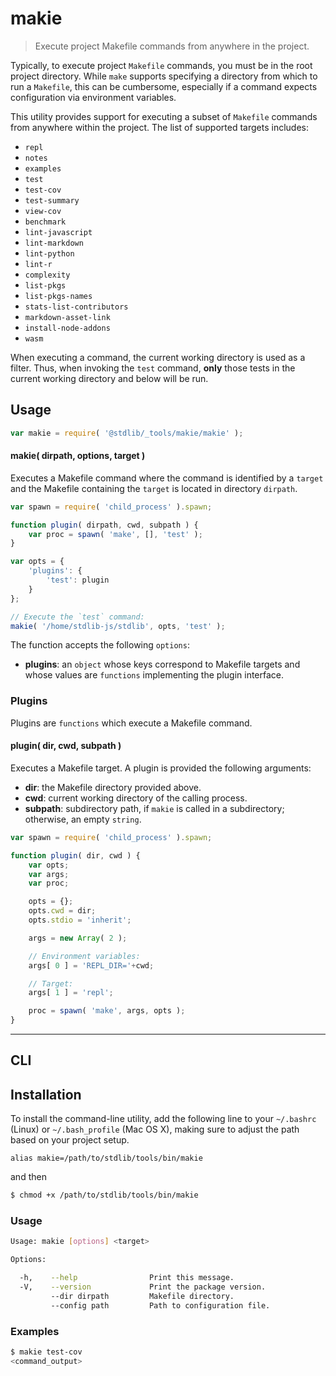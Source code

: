 <!--

@license Apache-2.0

Copyright (c) 2018 The Stdlib Authors.

Licensed under the Apache License, Version 2.0 (the "License");
you may not use this file except in compliance with the License.
You may obtain a copy of the License at

   http://www.apache.org/licenses/LICENSE-2.0

Unless required by applicable law or agreed to in writing, software
distributed under the License is distributed on an "AS IS" BASIS,
WITHOUT WARRANTIES OR CONDITIONS OF ANY KIND, either express or implied.
See the License for the specific language governing permissions and
limitations under the License.

-->

# makie

> Execute project Makefile commands from anywhere in the project.

<section class="intro">

Typically, to execute project `Makefile` commands, you must be in the root project directory. While `make` supports specifying a directory from which to run a `Makefile`, this can be cumbersome, especially if a command expects configuration via environment variables.

This utility provides support for executing a subset of `Makefile` commands from anywhere within the project. The list of supported targets includes:

-   `repl`
-   `notes`
-   `examples`
-   `test`
-   `test-cov`
-   `test-summary`
-   `view-cov`
-   `benchmark`
-   `lint-javascript`
-   `lint-markdown`
-   `lint-python`
-   `lint-r`
-   `complexity`
-   `list-pkgs`
-   `list-pkgs-names`
-   `stats-list-contributors`
-   `markdown-asset-link`
-   `install-node-addons`
-   `wasm`

When executing a command, the current working directory is used as a filter. Thus, when invoking the `test` command, **only** those tests in the current working directory and below will be run.

</section>

<!-- /.intro -->

<section class="usage">

## Usage

```javascript
var makie = require( '@stdlib/_tools/makie/makie' );
```

#### makie( dirpath, options, target )

Executes a Makefile command where the command is identified by a `target` and the Makefile containing the `target` is located in directory `dirpath`.

```javascript
var spawn = require( 'child_process' ).spawn;

function plugin( dirpath, cwd, subpath ) {
    var proc = spawn( 'make', [], 'test' );
}

var opts = {
    'plugins': {
        'test': plugin
    }
};

// Execute the `test` command:
makie( '/home/stdlib-js/stdlib', opts, 'test' );
```

The function accepts the following `options`:

-   **plugins**: an `object` whose keys correspond to Makefile targets and whose values are `functions` implementing the plugin interface.

### Plugins

Plugins are `functions` which execute a Makefile command.

#### plugin( dir, cwd, subpath )

Executes a Makefile target. A plugin is provided the following arguments:

-   **dir**: the Makefile directory provided above.
-   **cwd**: current working directory of the calling process.
-   **subpath**: subdirectory path, if `makie` is called in a subdirectory; otherwise, an empty `string`.

```javascript
var spawn = require( 'child_process' ).spawn;

function plugin( dir, cwd ) {
    var opts;
    var args;
    var proc;

    opts = {};
    opts.cwd = dir;
    opts.stdio = 'inherit';

    args = new Array( 2 );

    // Environment variables:
    args[ 0 ] = 'REPL_DIR='+cwd;

    // Target:
    args[ 1 ] = 'repl';

    proc = spawn( 'make', args, opts );
}
```

</section>

<!-- /.usage -->

* * *

<section class="cli">

## CLI

<!-- <installation> -->

## Installation

To install the command-line utility, add the following line to your `~/.bashrc` (Linux) or `~/.bash_profile` (Mac OS X), making sure to adjust the path based on your project setup.

```text
alias makie=/path/to/stdlib/tools/bin/makie
```

and then

```bash
$ chmod +x /path/to/stdlib/tools/bin/makie
```

<!-- </installation> -->

<section class="usage">

### Usage

```bash
Usage: makie [options] <target>

Options:

  -h,    --help                Print this message.
  -V,    --version             Print the package version.
         --dir dirpath         Makefile directory.
         --config path         Path to configuration file.
```

</section>

<!-- /.usage -->

<section class="examples">

### Examples

```bash
$ makie test-cov
<command_output>
```

</section>

<!-- /.examples -->

</section>

<!-- /.cli -->

<section class="links">

</section>

<!-- /.links -->
